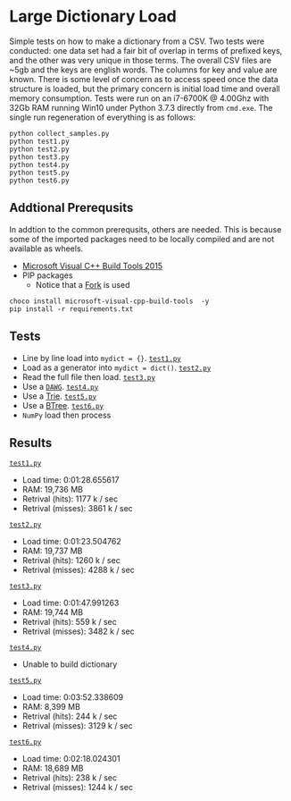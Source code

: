 # Large Dictionary Load

Simple tests on how to make a dictionary from a CSV.
Two tests were conducted: one data set had a fair bit of overlap in terms of prefixed keys, and the other was very unique in those terms.
The overall CSV files are ~5gb and the keys are english words.
The columns for key and value are known.
There is some level of concern as to access speed once the data structure is loaded, but the primary concern is initial load time and overall memory consumption.
Tests were run on an i7-6700K @ 4.00Ghz with 32Gb RAM running Win10 under Python 3.7.3 directly from `cmd.exe`.
The single run regeneration of everything is as follows:

```{shell}
python collect_samples.py
python test1.py
python test2.py
python test3.py
python test4.py
python test5.py
python test6.py
```

## Addtional Prerequsits

In addtion to the common prerequsits, others are needed.
This is because some of the imported packages need to be locally compiled and are not available as wheels.

* [Microsoft Visual C++ Build Tools 2015](https://visualstudio.microsoft.com/downloads)
* PIP packages
  * Notice that a [Fork](git+https://github.com/poke1024/DAWG.git@fix-cython-py3) is used

```{ps1}
choco install microsoft-visual-cpp-build-tools  -y
pip install -r requirements.txt
```

## Tests

* Line by line load into `mydict = {}`.
  [`test1.py`](./test1.py)
* Load as a generator into `mydict = dict()`.
  [`test2.py`](./test2.py)
* Read the full file then load.
  [`test3.py`](./test3.py)
* Use a [`DAWG`](https://github.com/pytries/DAWG).
  [`test4.py`](./test4.py)
* Use a [Trie](https://github.com/pytries/marisa-trie).
  [`test5.py`](./test5.py)
* Use a [BTree](https://github.com/zopefoundation/BTrees).
  [`test6.py`](./test6.py)
* `NumPy` load then process

## Results

[`test1.py`](./test1.py)

* Load time: 0:01:28.655617
* RAM: 19,736 MB
* Retrival (hits): 1177 k / sec
* Retrival (misses): 3861 k / sec

[`test2.py`](./test2.py)

* Load time: 0:01:23.504762
* RAM: 19,737 MB
* Retrival (hits): 1260 k / sec
* Retrival (misses): 4288 k / sec

[`test3.py`](./test3.py)

* Load time: 0:01:47.991263
* RAM: 19,744 MB
* Retrival (hits): 559 k / sec
* Retrival (misses): 3482 k / sec

[`test4.py`](./test4.py)

* Unable to build dictionary

[`test5.py`](./test5.py)

* Load time: 0:03:52.338609
* RAM: 8,399 MB
* Retrival (hits): 244 k / sec
* Retrival (misses): 3129 k / sec

[`test6.py`](./test6.py)

* Load time: 0:02:18.024301
* RAM: 18,689 MB
* Retrival (hits): 238 k / sec
* Retrival (misses): 1244 k / sec